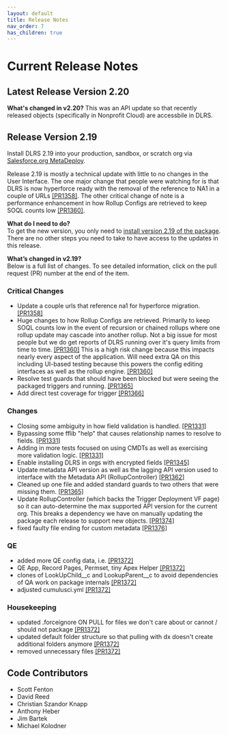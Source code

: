 ```yaml
---
layout: default
title: Release Notes
nav_order: 7
has_children: true
---
```


# Current Release Notes

## Latest Release Version 2.20
**What's changed in v2.20?**
This was an API update so that recently released objects (specifically in Nonprofit Cloud) are accessbile in DLRS. 

## Release Version 2.19

Install DLRS 2.19 into your production, sandbox, or scratch org via [Salesforce.org MetaDeploy](https://install.salesforce.org/products/dlrs/latest).

Release 2.19 is mostly a technical update with little to no changes in the User Interface. The one major change that people were watching for is that DLRS is now hyperforce ready with the removal of the reference to NA1 in a couple of URLs [[PR1358]](https://github.com/SFDO-Community/declarative-lookup-rollup-summaries/pull/1358). The other critical change of note is a performance enhancement in how Rollup Configs are retrieved to keep SOQL counts low [[PR1360]](https://github.com/SFDO-Community/declarative-lookup-rollup-summaries/pull/1360). 

**What do I need to do?** </br>
To get the new version, you only need to [install version 2.19 of the package](https://install.salesforce.org/products/dlrs/latest). There are no other steps you need to take to have access to the updates in this release.
 
**What’s changed in v2.19?** </br>
Below is a full list of changes. To see detailed information, click on the pull request (PR) number at the end of the item.


### Critical Changes
* Update a couple urls that reference na1 for hyperforce migration. [[PR1358]](https://github.com/SFDO-Community/declarative-lookup-rollup-summaries/pull/1358)
* Huge changes to how Rollup Configs are retrieved. Primarily to keep SOQL counts low in the event of recursion or chained rollups where one rollup update may cascade into another rollup. Not a big issue for most people but we do get reports of DLRS running over it's query limits from time to time. [[PR1360]](https://github.com/SFDO-Community/declarative-lookup-rollup-summaries/pull/1360) This is a high risk change because this impacts nearly every aspect of the application. Will need extra QA on this including UI-based testing because this powers the config editing interfaces as well as the rollup engine. [[PR1360]](https://github.com/SFDO-Community/declarative-lookup-rollup-summaries/pull/1360)
* Resolve test guards that should have been blocked but were seeing the packaged triggers and running. [[PR1365]](https://github.com/SFDO-Community/declarative-lookup-rollup-summaries/pull/1365)
* Add direct test coverage for trigger [[PR1366]](https://github.com/SFDO-Community/declarative-lookup-rollup-summaries/pull/1366)

### Changes
* Closing some ambiguity in how field validation is handled. [[PR1331]](https://github.com/SFDO-Community/declarative-lookup-rollup-summaries/pull/1331)
* Bypassing some fflib "help" that causes relationship names to resolve to fields. [[PR1331]](https://github.com/SFDO-Community/declarative-lookup-rollup-summaries/pull/1331)
* Adding in more tests focused on using CMDTs as well as exercising more validation logic. [[PR1331]](https://github.com/SFDO-Community/declarative-lookup-rollup-summaries/pull/1331)
* Enable installing DLRS in orgs with encrypted fields [[PR1345]](https://github.com/SFDO-Community/declarative-lookup-rollup-summaries/pull/1345)
* Update metadata API version as well as the lagging API version used to interface with the Metadata API (RollupController) [[PR1362]](https://github.com/SFDO-Community/declarative-lookup-rollup-summaries/pull/1362)
* Cleaned up one file and added standard guards to two others that were missing them. [[PR1365]](https://github.com/SFDO-Community/declarative-lookup-rollup-summaries/pull/1365)
* Update RollupController (which backs the Trigger Deployment VF page) so it can auto-determine the max supported API version for the current org. This breaks a dependency we have on manually updating the package each release to support new objects. [[PR1374]](https://github.com/SFDO-Community/declarative-lookup-rollup-summaries/pull/1374)
* fixed faulty file ending for custom metadata [[PR1376]](https://github.com/SFDO-Community/declarative-lookup-rollup-summaries/pull/1376)

### QE 
* added more QE config data, i.e. [[PR1372]](https://github.com/SFDO-Community/declarative-lookup-rollup-summaries/pull/1372)
* QE App, Record Pages, Permset, tiny Apex Helper [[PR1372]](https://github.com/SFDO-Community/declarative-lookup-rollup-summaries/pull/1372)
* clones of LookUpChild__c and LookupParent__c to avoid dependencies of QA work on package internals [[PR1372]](https://github.com/SFDO-Community/declarative-lookup-rollup-summaries/pull/1372)
* adjusted cumulusci.yml [[PR1372]](https://github.com/SFDO-Community/declarative-lookup-rollup-summaries/pull/1372)

### Housekeeping
* updated .forceignore ON PULL for files we don't care about or cannot / should not package [[PR1372]](https://github.com/SFDO-Community/declarative-lookup-rollup-summaries/pull/1372)
* updated default folder structure so that pulling with dx doesn't create additional folders anymore [[PR1372]](https://github.com/SFDO-Community/declarative-lookup-rollup-summaries/pull/1372)
* removed unnecessary files [[PR1372]](https://github.com/SFDO-Community/declarative-lookup-rollup-summaries/pull/1372)

## Code Contributors
* Scott Fenton
* David Reed
* Christian Szandor Knapp
* Anthony Heber
* Jim Bartek
* Michael Kolodner


